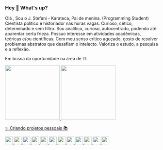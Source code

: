 ### Hey 👋 What's up?

 Olá , Sou o J. Stefani - Karateca, Pai de menina. (Programming Student) Cientista político e historiador nas horas vagas. Curioso, cético, determinado e sem filtro. Sou analítico, curioso, autocentrado, podendo até aparentar certa frieza. Possuo interesse em atividades acadêmicas, teóricas e/ou científicas. Com meu senso crítico aguçado, gosto de resolver problemas abstratos que desafiam o intelecto. Valoriza o estudo, a pesquisa e a reflexão.

Em busca da oportunidade na área de TI.  <div>
<a href="https://github.com/seu-usuário-aqui">
<img height="180em" src="https://github-readme-stats.vercel.app/api/top-langs/?username=jotastefani&layout=compact&langs_count=7&theme=dracula"/>
<img height="180em" src="https://github-readme-stats.vercel.app/api?username=jotastefani&show_icons=true&theme=dracula&include_all_commits=true&count_private=true"/>
 
✨ Criando projetos pessoais 📚 
 <div align-itens = 'center'>
<img height="25em" src="https://cdn.jsdelivr.net/gh/devicons/devicon/icons/react/react-original.svg" /> <img height="25em" src="https://cdn.jsdelivr.net/gh/devicons/devicon/icons/nodejs/nodejs-original-wordmark.svg" /> <img height="25em" src="https://cdn.jsdelivr.net/gh/devicons/devicon/icons/java/java-original-wordmark.svg" /> <img height="25em" src="https://cdn.jsdelivr.net/gh/devicons/devicon/icons/javascript/javascript-original.svg" /> <img height="25em" src="https://cdn.jsdelivr.net/gh/devicons/devicon/icons/typescript/typescript-original.svg" /> <img height="25em" src="https://cdn.jsdelivr.net/gh/devicons/devicon/icons/html5/html5-original.svg" /> <img height="25em" src="https://cdn.jsdelivr.net/gh/devicons/devicon/icons/css3/css3-original.svg" /> <img height="25em" src="https://cdn.jsdelivr.net/gh/devicons/devicon/icons/tailwindcss/tailwindcss-original-wordmark.svg" /> <img height="25em" src="https://cdn.jsdelivr.net/gh/devicons/devicon/icons/bash/bash-original.svg" /> <img height="25em" src="https://cdn.jsdelivr.net/gh/devicons/devicon/icons/bootstrap/bootstrap-original.svg" /> <img height="25em" src="https://cdn.jsdelivr.net/gh/devicons/devicon/icons/vscode/vscode-original.svg" /> <img height="25em" src="https://cdn.jsdelivr.net/gh/devicons/devicon/icons/github/github-original.svg" /> </div>
          
          
          
          
          
          

           

          



           
          
          
          
